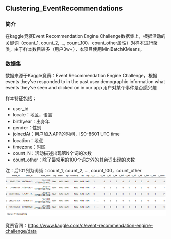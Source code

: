 ﻿## Clustering_EventRecommendations  

### 简介   
在kaggle竞赛Event Recommendation Engine Challenge数据集上，根据活动的关键词（count_1, count_2, ..., count_100，count_other属性）对样本进行聚类，由于样本数目较多（用户3w+），本项目使用MiniBatchKMeans。   

### 数据集   
数据来源于Kaggle竞赛：Event Recommendation Engine Challenge，根据events they’ve responded to in the past user demographic information what events they’ve seen and clicked on in our app 用户对某个事件是否感兴趣      

样本特征包括： 
- user_id    
- locale：地区，语言    
- birthyear：出身年    
- gender：性别    
- joinedAt：用户加入APP的时间，ISO-8601 UTC time    
- location：地点    
- timezone：时区       
- count_N：活动描述出现第N个词的次数     
- count_other：除了最常用的100个词之外的其余词出现的次数     

注：后101列为词频：count_1, count_2, ..., count_100，count_other   
![](dataset.png 'dataset _overview')       

竞赛官网：https://www.kaggle.com/c/event-recommendation-engine-challenge/data   
 

